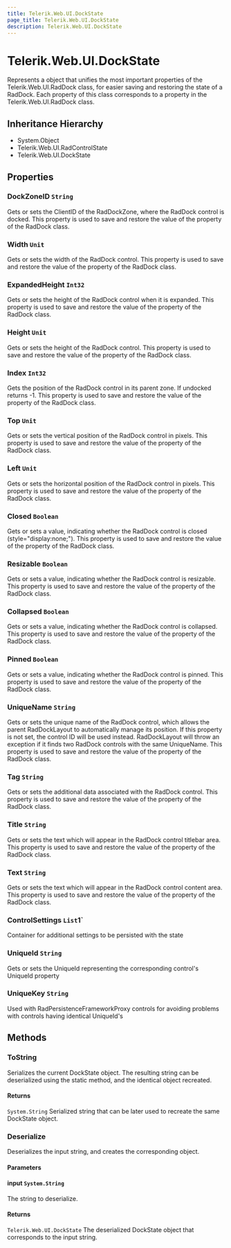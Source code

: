 ```yaml
---
title: Telerik.Web.UI.DockState
page_title: Telerik.Web.UI.DockState
description: Telerik.Web.UI.DockState
---
```


# Telerik.Web.UI.DockState

Represents a object that unifies the most important properties of the Telerik.Web.UI.RadDock class, for easier saving and restoring the state of a RadDock. 
            Each property of this class corresponds to a property in the Telerik.Web.UI.RadDock class.

## Inheritance Hierarchy

* System.Object
* Telerik.Web.UI.RadControlState
* Telerik.Web.UI.DockState

## Properties

###  DockZoneID `String`

Gets or sets the ClientID of the RadDockZone, where the RadDock control is docked.
            This property is used to save and restore the value of the  property of the RadDock class.

###  Width `Unit`

Gets or sets the width of the RadDock control.
            This property is used to save and restore the value of the  property of the RadDock class.

###  ExpandedHeight `Int32`

Gets or sets the height of the RadDock control when it is expanded.
            This property is used to save and restore the value of the  property of the RadDock class.

###  Height `Unit`

Gets or sets the height of the RadDock control.
            This property is used to save and restore the value of the  property of the RadDock class.

###  Index `Int32`

Gets the position of the RadDock control in its parent zone. If undocked returns -1.
            This property is used to save and restore the value of the  property of the RadDock class.

###  Top `Unit`

Gets or sets the vertical position of the RadDock control in pixels.
            This property is used to save and restore the value of the  property of the RadDock class.

###  Left `Unit`

Gets or sets the horizontal position of the RadDock control in pixels.
            This property is used to save and restore the value of the  property of the RadDock class.

###  Closed `Boolean`

Gets or sets a value, indicating whether the RadDock control is closed (style="display:none;").
            This property is used to save and restore the value of the  property of the RadDock class.

###  Resizable `Boolean`

Gets or sets a value, indicating whether the RadDock control is resizable.
             This property is used to save and restore the value of the  property of the RadDock class.

###  Collapsed `Boolean`

Gets or sets a value, indicating whether the RadDock control is collapsed.
            This property is used to save and restore the value of the  property of the RadDock class.

###  Pinned `Boolean`

Gets or sets a value, indicating whether the RadDock control is pinned.
            This property is used to save and restore the value of the  property of the RadDock class.

###  UniqueName `String`

Gets or sets the unique name of the RadDock control, which allows the parent RadDockLayout to
            automatically manage its position. If this property is not set, the control ID will be
            used instead. RadDockLayout will throw an exception if it finds two RadDock controls with
            the same UniqueName.
            This property is used to save and restore the value of the  property of the RadDock class.

###  Tag `String`

Gets or sets the additional data associated with the RadDock control.
            This property is used to save and restore the value of the  property of the RadDock class.

###  Title `String`

Gets or sets the text which will appear in the RadDock control titlebar area.
            This property is used to save and restore the value of the  property of the RadDock class.

###  Text `String`

Gets or sets the text which will appear in the RadDock control content area.
            This property is used to save and restore the value of the  property of the RadDock class.

###  ControlSettings `List`1`

Container for additional settings to be persisted with the state

###  UniqueId `String`

Gets or sets the UniqueId representing the corresponding control's UniqueId property

###  UniqueKey `String`

Used with RadPersistenceFrameworkProxy controls for avoiding problems with controls having identical UniqueId's

## Methods

###  ToString

Serializes the current DockState object. The resulting string can be deserialized using the  static method, and the identical object recreated.

#### Returns

`System.String` Serialized string that can be later used to recreate the same DockState object.

###  Deserialize

Deserializes the input string, and creates the corresponding  object.

#### Parameters

#### input `System.String`

The string to deserialize.

#### Returns

`Telerik.Web.UI.DockState` The deserialized DockState object that corresponds to the input string.


